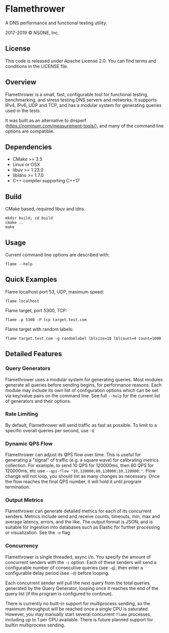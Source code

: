 Flamethrower
============

A DNS performance and functional testing utility.

2017-2019 © NSONE, Inc.

License
-------
This code is released under Apache License 2.0. You can find terms and conditions in the LICENSE file.


Overview
--------

Flamethrower is a small, fast, configurable tool for functional testing, benchmarking, and stress testing DNS servers and networks. It supports IPv4, IPv6, UDP and TCP, and has a modular system for generating queries used in the tests.

It was built as an alternative to dnsperf (https://nominum.com/measurement-tools/), and many of the command line options are compatible. 

Dependencies
------------

* CMake >= 3.5
* Linux or OSX
* libuv >= 1.23.0
* libldns >= 1.7.0
* C++ compiler supporting C++17

Build
-----

CMake based, required libuv and ldns.
```
mkdir build; cd build
cmake ..
make
```

Usage
-----

Current command line options are described with:

```
flame --help
```

Quick Examples
--------

Flame localhost port 53, UDP, maximum speed:
```
flame localhost
```

Flame target, port 5300, TCP:
```
flame -p 5300 -P tcp target.test.com
```

Flame target with random labels:
```
flame target.test.com -g randomlabel lblsize=10 lblcount=4 count=1000
```

Detailed Features
-----------------

### Query Generators

 Flamethrower uses a modular system for generating queries. Most modules generate all queries before sending begins, for performance reasons.
 Each module may include its own list of configuration options which can be set via key/value pairs on the command line.
 See full `--help` for the current list of generators and their options.

### Rate Limiting

 By default, Flamethrower will send traffic as fast as possible. To limit to a specific overall queries per second, use `-Q`

### Dynamic QPS Flow

 Flamethrower can adjust its QPS flow over time. This is useful for generating a "signal" of traffic (e.g. a square wave) for calibrating metrics collection. For example, to send 10 QPS for 120000ms, then 80 QPS for 120000ms, etc use `--qps-flow "10,120000;80,120000;10,120000;"`. Flow change will not loop, you should list as many changes as necessary. Once the flow reaches the final QPS number, it will hold it until program termination.

### Output Metrics

 Flamethrower can generate detailed metrics for each of its concurrent senders. Metrics include send and receive counts, timeouts, min, max and average latency, errors, and the like. The output format is JSON, and is suitable for ingestion into databases such as Elastic for further processing or visualization. See the `-o` flag.

### Concurrency

 Flamethrower is single threaded, async i/o. You specify the amount of concurrent senders with the `-c` option. Each of these senders will send a configurable number of consecutive queries (see `-q`), then enter a configurable delay period (see `-d`) before looping.

 Each concurrent sender will pull the next query from the total queries generated by the Query Generator, looping once it reaches the end of the query list (if the program is configured to continue).

 There is currently no built-in support for multiprocess sending, so the maximum throughput will be reached once a single CPU is saturated. However, you may manually start several concurrent `flame` processes, including up to 1 per CPU available. There is future planned support for builtin multiprocess sending.



